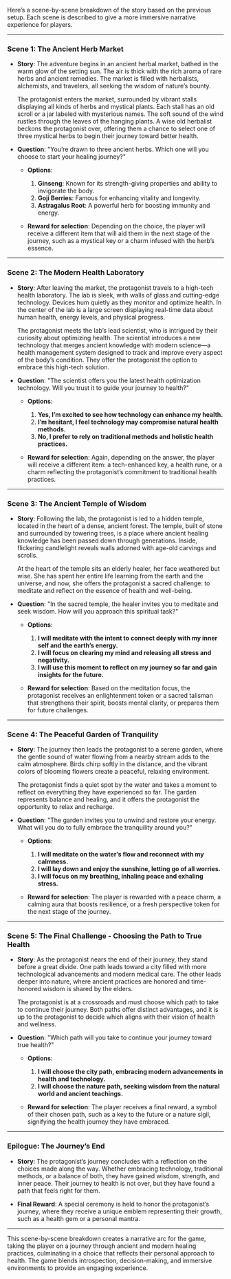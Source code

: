 Here’s a scene-by-scene breakdown of the story based on the previous setup. Each scene is described to give a more immersive narrative experience for players.

---

### **Scene 1: The Ancient Herb Market**

- **Story**: The adventure begins in an ancient herbal market, bathed in the warm glow of the setting sun. The air is thick with the rich aroma of rare herbs and ancient remedies. The market is filled with herbalists, alchemists, and travelers, all seeking the wisdom of nature’s bounty.
  
  The protagonist enters the market, surrounded by vibrant stalls displaying all kinds of herbs and mystical plants. Each stall has an old scroll or a jar labeled with mysterious names. The soft sound of the wind rustles through the leaves of the hanging plants. A wise old herbalist beckons the protagonist over, offering them a chance to select one of three mystical herbs to begin their journey toward better health.
  
- **Question**: "You’re drawn to three ancient herbs. Which one will you choose to start your healing journey?"
  
  - **Options**:
    1. **Ginseng**: Known for its strength-giving properties and ability to invigorate the body.
    2. **Goji Berries**: Famous for enhancing vitality and longevity.
    3. **Astragalus Root**: A powerful herb for boosting immunity and energy.
  
  - **Reward for selection**: Depending on the choice, the player will receive a different item that will aid them in the next stage of the journey, such as a mystical key or a charm infused with the herb’s essence.
  
---

### **Scene 2: The Modern Health Laboratory**

- **Story**: After leaving the market, the protagonist travels to a high-tech health laboratory. The lab is sleek, with walls of glass and cutting-edge technology. Devices hum quietly as they monitor and optimize health. In the center of the lab is a large screen displaying real-time data about human health, energy levels, and physical progress.

  The protagonist meets the lab’s lead scientist, who is intrigued by their curiosity about optimizing health. The scientist introduces a new technology that merges ancient knowledge with modern science—a health management system designed to track and improve every aspect of the body’s condition. They offer the protagonist the option to embrace this high-tech solution.

- **Question**: "The scientist offers you the latest health optimization technology. Will you trust it to guide your journey to health?"
  
  - **Options**:
    1. **Yes, I’m excited to see how technology can enhance my health.** 
    2. **I’m hesitant, I feel technology may compromise natural health methods.**
    3. **No, I prefer to rely on traditional methods and holistic health practices.**
  
  - **Reward for selection**: Again, depending on the answer, the player will receive a different item: a tech-enhanced key, a health rune, or a charm reflecting the protagonist’s commitment to traditional health practices.

---

### **Scene 3: The Ancient Temple of Wisdom**

- **Story**: Following the lab, the protagonist is led to a hidden temple, located in the heart of a dense, ancient forest. The temple, built of stone and surrounded by towering trees, is a place where ancient healing knowledge has been passed down through generations. Inside, flickering candlelight reveals walls adorned with age-old carvings and scrolls.

  At the heart of the temple sits an elderly healer, her face weathered but wise. She has spent her entire life learning from the earth and the universe, and now, she offers the protagonist a sacred challenge: to meditate and reflect on the essence of health and well-being.

- **Question**: "In the sacred temple, the healer invites you to meditate and seek wisdom. How will you approach this spiritual task?"
  
  - **Options**:
    1. **I will meditate with the intent to connect deeply with my inner self and the earth’s energy.**
    2. **I will focus on clearing my mind and releasing all stress and negativity.**
    3. **I will use this moment to reflect on my journey so far and gain insights for the future.**

  - **Reward for selection**: Based on the meditation focus, the protagonist receives an enlightenment token or a sacred talisman that strengthens their spirit, boosts mental clarity, or prepares them for future challenges.

---

### **Scene 4: The Peaceful Garden of Tranquility**

- **Story**: The journey then leads the protagonist to a serene garden, where the gentle sound of water flowing from a nearby stream adds to the calm atmosphere. Birds chirp softly in the distance, and the vibrant colors of blooming flowers create a peaceful, relaxing environment.

  The protagonist finds a quiet spot by the water and takes a moment to reflect on everything they have experienced so far. The garden represents balance and healing, and it offers the protagonist the opportunity to relax and recharge.

- **Question**: "The garden invites you to unwind and restore your energy. What will you do to fully embrace the tranquility around you?"
  
  - **Options**:
    1. **I will meditate on the water’s flow and reconnect with my calmness.**
    2. **I will lay down and enjoy the sunshine, letting go of all worries.**
    3. **I will focus on my breathing, inhaling peace and exhaling stress.**

  - **Reward for selection**: The player is rewarded with a peace charm, a calming aura that boosts resilience, or a fresh perspective token for the next stage of the journey.

---

### **Scene 5: The Final Challenge - Choosing the Path to True Health**

- **Story**: As the protagonist nears the end of their journey, they stand before a great divide. One path leads toward a city filled with more technological advancements and modern medical care. The other leads deeper into nature, where ancient practices are honored and time-honored wisdom is shared by the elders.

  The protagonist is at a crossroads and must choose which path to take to continue their journey. Both paths offer distinct advantages, and it is up to the protagonist to decide which aligns with their vision of health and wellness.

- **Question**: "Which path will you take to continue your journey toward true health?"
  
  - **Options**:
    1. **I will choose the city path, embracing modern advancements in health and technology.**
    2. **I will choose the nature path, seeking wisdom from the natural world and ancient teachings.**
  
  - **Reward for selection**: The player receives a final reward, a symbol of their chosen path, such as a key to the future or a nature sigil, signifying the health journey they have embraced.

---

### **Epilogue: The Journey’s End**

- **Story**: The protagonist’s journey concludes with a reflection on the choices made along the way. Whether embracing technology, traditional methods, or a balance of both, they have gained wisdom, strength, and inner peace. Their journey to health is not over, but they have found a path that feels right for them.

- **Final Reward**: A special ceremony is held to honor the protagonist’s journey, where they receive a unique emblem representing their growth, such as a health gem or a personal mantra.

---

This scene-by-scene breakdown creates a narrative arc for the game, taking the player on a journey through ancient and modern healing practices, culminating in a choice that reflects their personal approach to health. The game blends introspection, decision-making, and immersive environments to provide an engaging experience.
